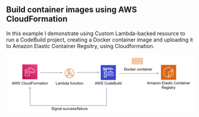 ## Build container images using AWS CloudFormation

In this example I demonstrate using Custom Lambda-backed resource to run a CodeBuild project, creating a Docker container image and uploading it to Amazon Elastic Container Regsitry, using Cloudformation.

![Overview](./overview.png)

